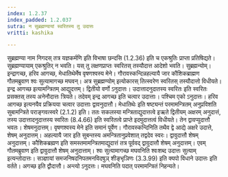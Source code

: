 ```yaml
---
index: 1.2.37
index_padded: 1.2.037
sutra: न सुब्रह्मण्यायां स्वरितस्य तु उदात्तः
vritti: kashika

---
```

सुब्रह्मण्या नाम निगदस् तत्र यज्ञकर्मणि इति विभाषा छन्दसि (1.2.36) इति च एकश्रुतिः प्राप्ता प्रतिषिद्यते। सुब्रह्मण्यायाम् एकश्रुतिर् न भवति। यस् तु लक्षणप्राप्तः स्वरितस् तस्यौदात्त आदेशो भवति। सुब्रह्मन्योम्। इन्द्रागच्छ, हरिव आगच्छ, मेधातिथेर्मेष वृषणश्वस्य मेने। गौरावस्कन्दिन्नहल्यायै जार कौशिकब्राह्मण गौतमब्रुवाण श्वः सुत्यामागच्छ मघवन्। अत्र सुब्रह्मण्योम् इत्योकारस् तित्स्वरेण स्वरितस् तस्यौदात्तो विधीयते। इन्द्र आगच्छ इत्यामन्त्रितम् आद्युदत्तम्। द्वितीयो वर्णो ऽनुदात्तः। उदात्तादनुदातस्य स्वरितः इति स्वरितः प्रसक्तस् तस्य अनेनौदात्तः त्रियते। तदेवम् इन्द्र आगच्छ इति चत्वार उदात्ताः। पश्चिम एको ऽनुदात्तः। हरिव आगच्छ इत्यनयैव प्रक्रियया चत्वार उदात्ताः द्वावनुदात्तौ। मेधातिथेः इति षष्ट्यन्तं परमामन्त्रितम् अनुप्रविशति सुबामन्त्रिते पराङ्गवत्स्वरे (2.1.2) इति। ततः सकलस्या मन्त्रिताद्युदात्तत्वे इऋते द्वितीयम् अक्षरम् अनुदात्तं, तस्य उदात्तादनुदात्तस्य स्वरितः (8.4.66) इति स्वरितत्वे प्राप्ते इदमुदात्तत्वं विधीयते। तेन द्वावप्युदात्तौ भवतः। शेषमनुदात्तम्। वृषणश्वस्य मेने इति समानं पूर्वेण। गौरावस्कन्दिनिति तथैव द्वे आद्ये अक्षरे उदात्ते, शेषम् अनुदात्तम्। अहल्यायै जार इति सुबन्तस्य अमन्त्रितानुप्रवेशात् तद्वदेव स्वरः। द्वावुदात्तौ शेषम् अनुदात्तम्। कौशिकब्रह्मण इति समस्तमामन्त्रितमाद्युदात्तं तत्र पूर्ववद् द्वावुदात्तौ शेषम् अनुदात्तम्। एवम् गौतमब्रुवाण इति द्वावुदात्तौ शेषम् अनुदात्ताम्। श्वः सुत्यामागच्छ मघवनिति श्वःशब्द उदात्तः सुत्याम् इत्यन्तोदात्तः। सञ्ज्ञायां समजनिषदनिपतमनविदषुञ् शीङ्भृञिणः (3.3.99) इति क्यपो विधाने उदात्तः इति वर्तते। अगच्छ इति द्वौदात्तौ। अन्त्यो ऽनुदत्तः। मघवनिति पदात् परमामन्त्रितं निहन्यते।